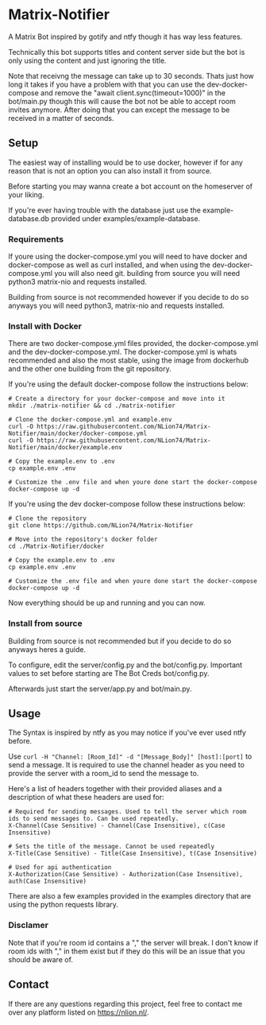 # Matrix-Notifier
A Matrix Bot inspired by gotify and ntfy though it has way less features.

Technically this bot supports titles and content server side but the bot is only using the content and just ignoring the title.

Note that receivng the message can take up to 30 seconds. Thats just how long it takes if you have a problem with that you can use the dev-docker-compose and remove the "await client.sync(timeout=1000)" in the bot/main.py though this will cause the bot not be able to accept room invites anymore. After doing that you can except the message to be received in a matter of seconds.

## Setup

The easiest way of installing would be to use docker, however if for any reason that is not an option you can also install it from source.

Before starting you may wanna create a bot account on the homeserver of your liking.

If you're ever having trouble with the database just use the example-database.db provided under examples/example-database.

### Requirements

If youre using the docker-compose.yml you will need to have docker and docker-compose as well as curl installed, and when using the dev-docker-compose.yml you will also need git. building from source you will need python3 matrix-nio and requests installed.

Building from source is not recommended however if you decide to do so anyways you will need python3, matrix-nio and requests installed.

### Install with Docker

There are two docker-compose.yml files provided, the docker-compose.yml and the dev-docker-compose.yml. The docker-compose.yml is whats recommended and also the most stable, using the image from dockerhub and the other one building from the git repository.

If you're using the default docker-compose follow the instructions below:
```
# Create a directory for your docker-compose and move into it
mkdir ./matrix-notifier && cd ./matrix-notifier

# Clone the docker-compose.yml and example.env
curl -O https://raw.githubusercontent.com/NLion74/Matrix-Notifier/main/docker/docker-compose.yml
curl -O https://raw.githubusercontent.com/NLion74/Matrix-Notifier/main/docker/example.env

# Copy the example.env to .env
cp example.env .env

# Customize the .env file and when youre done start the docker-compose
docker-compose up -d
```

If you're using the dev docker-compose follow these instructions below:
```
# Clone the repository
git clone https://github.com/NLion74/Matrix-Notifier

# Move into the repository's docker folder
cd ./Matrix-Notifier/docker

# Copy the example.env to .env
cp example.env .env

# Customize the .env file and when youre done start the docker-compose
docker-compose up -d
```

Now everything should be up and running and you can now.

### Install from source

Building from source is not recommended but if you decide to do so anyways heres a guide.

To configure, edit the server/config.py and the bot/config.py. Important values to set before starting are The Bot Creds bot/config.py.

Afterwards just start the server/app.py and bot/main.py.

## Usage

The Syntax is inspired by ntfy as you may notice if you've ever used ntfy before.

Use ```curl -H "Channel: [Room_Id]" -d "[Message_Body]" [host]:[port]``` to send a message. It is required to use the channel header as you need to provide the server with a room_id to send the message to.

Here's a list of headers together with their provided aliases and a description of what these headers are used for:
```
# Required for sending messages. Used to tell the server which room ids to send messages to. Can be used repeatedly.
X-Channel(Case Sensitive) - Channel(Case Insensitive), c(Case Insensitive)

# Sets the title of the message. Cannot be used repeatedly
X-Title(Case Sensitive) - Title(Case Insensitive), t(Case Insensitive)

# Used for api authentication
X-Authorization(Case Sensitive) - Authorization(Case Insensitive), auth(Case Insensitive)
```

There are also a few examples provided in the examples directory that are using the python requests library.

### Disclamer

Note that if you're room id contains a "," the server will break. I don't know if room ids with "," in them exist but if they do this will be an issue that you should be aware of.

## Contact
If there are any questions regarding this project, feel free to contact me over any platform listed on https://nlion.nl/.